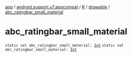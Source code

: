 [app](../../../index.md) / [android.support.v7.appcompat](../../index.md) / [R](../index.md) / [drawable](index.md) / [abc_ratingbar_small_material](.)

# abc_ratingbar_small_material

`static val abc_ratingbar_small_material: `[`Int`](https://kotlinlang.org/api/latest/jvm/stdlib/kotlin/-int/index.html)
`static val abc_ratingbar_small_material: `[`Int`](https://kotlinlang.org/api/latest/jvm/stdlib/kotlin/-int/index.html)